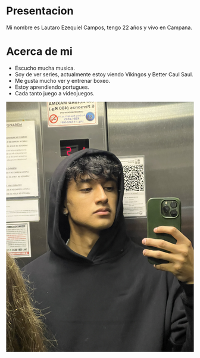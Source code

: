# Presentacion

Mi nombre es Lautaro Ezequiel Campos, tengo 22 años y vivo en Campana.

# Acerca de mi

- Escucho mucha musica.
- Soy de ver series, actualmente estoy viendo Vikingos y Better Caul Saul.
- Me gusta mucho ver y entrenar boxeo.
- Estoy aprendiendo portugues.
- Cada tanto juego a videojuegos.


![Foto](https://github.com/pdep-utn-frd/2025-presentacion-LautaroCamposs/blob/main/Foto.jpeg)
